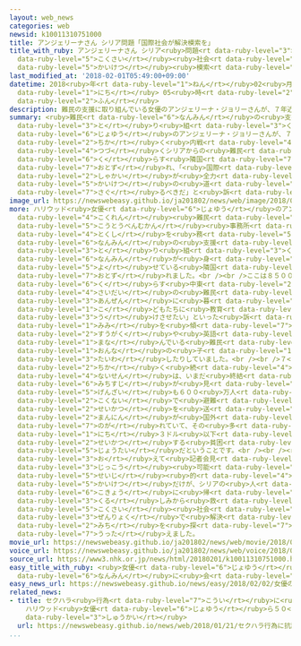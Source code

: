 ```yaml
---
layout: web_news
categories: web
newsid: k10011310751000
title: アンジェリーナさん シリア問題「国際社会が解決模索を」
title_with_ruby: アンジェリーナさん シリア<ruby>問題<rt data-ruby-level="3">もんだい</rt></ruby>「<ruby>国際<rt
  data-ruby-level="5">こくさい</rt></ruby><ruby>社会<rt data-ruby-level="2">しゃかい</rt></ruby>が<ruby>解決<rt
  data-ruby-level="5">かいけつ</rt></ruby><ruby>模索<rt data-ruby-level="7">もさく</rt></ruby>を」
last_modified_at: '2018-02-01T05:49:00+09:00'
datetime: 2018<ruby>年<rt data-ruby-level="1">ねん</rt></ruby>02<ruby>月<rt data-ruby-level="1">がつ</rt></ruby>01<ruby>日<rt
  data-ruby-level="1">にち</rt></ruby> 05<ruby>時<rt data-ruby-level="2">じ</rt></ruby>49<ruby>分<rt
  data-ruby-level="2">ふん</rt></ruby>
description: 難民の支援に取り組んでいる女優のアンジェリーナ・ジョリーさんが、７年近く内戦が続くシリアからの難民が暮らす隣国のキャンプを訪れ、「国際社会が全力で解決の道を探るべきだ」と訴えました。
summary: <ruby>難民<rt data-ruby-level="6">なんみん</rt></ruby>の<ruby>支援<rt data-ruby-level="7">しえん</rt></ruby>に<ruby>取<rt
  data-ruby-level="3">と</rt></ruby>り<ruby>組<rt data-ruby-level="3">く</rt></ruby>んでいる<ruby>女優<rt
  data-ruby-level="6">じょゆう</rt></ruby>のアンジェリーナ・ジョリーさんが、７<ruby>年<rt data-ruby-level="1">ねん</rt></ruby><ruby>近<rt
  data-ruby-level="2">ちか</rt></ruby>く<ruby>内戦<rt data-ruby-level="4">ないせん</rt></ruby>が<ruby>続<rt
  data-ruby-level="4">つづ</rt></ruby>くシリアからの<ruby>難民<rt data-ruby-level="6">なんみん</rt></ruby>が<ruby>暮<rt
  data-ruby-level="6">く</rt></ruby>らす<ruby>隣国<rt data-ruby-level="7">りんごく</rt></ruby>のキャンプを<ruby>訪<rt
  data-ruby-level="7">おとず</rt></ruby>れ、「<ruby>国際<rt data-ruby-level="5">こくさい</rt></ruby><ruby>社会<rt
  data-ruby-level="2">しゃかい</rt></ruby>が<ruby>全力<rt data-ruby-level="3">ぜんりょく</rt></ruby>で<ruby>解決<rt
  data-ruby-level="5">かいけつ</rt></ruby>の<ruby>道<rt data-ruby-level="2">みち</rt></ruby>を<ruby>探<rt
  data-ruby-level="7">さぐ</rt></ruby>るべきだ」と<ruby>訴<rt data-ruby-level="7">うった</rt></ruby>えました。
image_url: https://newswebeasy.github.io/ja201802/news/web/image/2018/02/01/K10011310751_1802010548_1802010549_01_03.jpg
more: ハリウッド<ruby>女優<rt data-ruby-level="6">じょゆう</rt></ruby>のアンジェリーナ・ジョリーさんは、ＵＮＨＣＲ＝<ruby>国連<rt
  data-ruby-level="4">こくれん</rt></ruby><ruby>難民<rt data-ruby-level="6">なんみん</rt></ruby><ruby>高等弁務官<rt
  data-ruby-level="5">こうとうべんむかん</rt></ruby><ruby>事務所<rt data-ruby-level="5">じむしょ</rt></ruby>の<ruby>特使<rt
  data-ruby-level="4">とくし</rt></ruby>を<ruby>務<rt data-ruby-level="5">つと</rt></ruby>めるなど<ruby>難民<rt
  data-ruby-level="6">なんみん</rt></ruby>の<ruby>支援<rt data-ruby-level="7">しえん</rt></ruby>に<ruby>取<rt
  data-ruby-level="3">と</rt></ruby>り<ruby>組<rt data-ruby-level="3">く</rt></ruby>んでいて、このほど、シリア<ruby>難民<rt
  data-ruby-level="6">なんみん</rt></ruby>が<ruby>身<rt data-ruby-level="3">み</rt></ruby>を<ruby>寄<rt
  data-ruby-level="5">よ</rt></ruby>せている<ruby>隣国<rt data-ruby-level="7">りんごく</rt></ruby>ヨルダンのザアタリにあるキャンプを<ruby>訪<rt
  data-ruby-level="7">おとず</rt></ruby>れました。<br /><br />ここは８５０００<ruby>人以上<rt data-ruby-level="4">にんいじょう</rt></ruby>が<ruby>暮<rt
  data-ruby-level="6">く</rt></ruby>らす<ruby>中東<rt data-ruby-level="2">ちゅうとう</rt></ruby><ruby>最大<rt
  data-ruby-level="4">さいだい</rt></ruby>の<ruby>難民<rt data-ruby-level="6">なんみん</rt></ruby>キャンプの１つで、ジョリーさんは「<ruby>安全<rt
  data-ruby-level="3">あんぜん</rt></ruby>に<ruby>暮<rt data-ruby-level="6">く</rt></ruby>らして、<ruby>子<rt
  data-ruby-level="1">こ</rt></ruby>どもたちに<ruby>教育<rt data-ruby-level="3">きょういく</rt></ruby>を<ruby>受<rt
  data-ruby-level="3">う</rt></ruby>けさせたい」といった<ruby>訴<rt data-ruby-level="7">うった</rt></ruby>えに<ruby>耳<rt
  data-ruby-level="1">みみ</rt></ruby>を<ruby>傾<rt data-ruby-level="7">かたむ</rt></ruby>けたり、<ruby>数学<rt
  data-ruby-level="2">すうがく</rt></ruby>や<ruby>英語<rt data-ruby-level="4">えいご</rt></ruby>などを<ruby>学<rt
  data-ruby-level="1">まな</rt></ruby>んでいる<ruby>難民<rt data-ruby-level="6">なんみん</rt></ruby>の<ruby>女<rt
  data-ruby-level="1">おんな</rt></ruby>の<ruby>子<rt data-ruby-level="1">こ</rt></ruby>たちと<ruby>対話<rt
  data-ruby-level="3">たいわ</rt></ruby>したりしていました。<br /><br />７<ruby>年<rt data-ruby-level="1">ねん</rt></ruby><ruby>近<rt
  data-ruby-level="2">ちか</rt></ruby>く<ruby>続<rt data-ruby-level="4">つづ</rt></ruby>くシリアの<ruby>内戦<rt
  data-ruby-level="4">ないせん</rt></ruby>は、いまだ<ruby>終結<rt data-ruby-level="4">しゅうけつ</rt></ruby>の<ruby>道筋<rt
  data-ruby-level="6">みちすじ</rt></ruby>が<ruby>見<rt data-ruby-level="1">み</rt></ruby>えておらず、ＵＮＨＣＲによりますと、<ruby>現在<rt
  data-ruby-level="5">げんざい</rt></ruby>も６００<ruby>万人<rt data-ruby-level="2">まんにん</rt></ruby>が<ruby>国内<rt
  data-ruby-level="2">こくない</rt></ruby>で<ruby>避難<rt data-ruby-level="7">ひなん</rt></ruby><ruby>生活<rt
  data-ruby-level="2">せいかつ</rt></ruby>を<ruby>送<rt data-ruby-level="3">おく</rt></ruby>り、５４８<ruby>万人<rt
  data-ruby-level="2">まんにん</rt></ruby>が<ruby>国外<rt data-ruby-level="2">こくがい</rt></ruby>へ<ruby>逃<rt
  data-ruby-level="7">のが</rt></ruby>れていて、その<ruby>多<rt data-ruby-level="2">おお</rt></ruby>くが１<ruby>日<rt
  data-ruby-level="1">にち</rt></ruby>３ドル<ruby>以下<rt data-ruby-level="4">いか</rt></ruby>で<ruby>生活<rt
  data-ruby-level="2">せいかつ</rt></ruby>する<ruby>貧困<rt data-ruby-level="7">ひんこん</rt></ruby>の<ruby>状態<rt
  data-ruby-level="5">じょうたい</rt></ruby>だということです。<br /><br /><ruby>訪問<rt data-ruby-level="6">ほうもん</rt></ruby>を<ruby>終<rt
  data-ruby-level="3">お</rt></ruby>えて<ruby>記者会見<rt data-ruby-level="3">きしゃかいけん</rt></ruby>したジョリーさんは「<ruby>実行<rt
  data-ruby-level="3">じっこう</rt></ruby><ruby>可能<rt data-ruby-level="5">かのう</rt></ruby>な<ruby>政治<rt
  data-ruby-level="5">せいじ</rt></ruby><ruby>的<rt data-ruby-level="4">てき</rt></ruby><ruby>解決<rt
  data-ruby-level="5">かいけつ</rt></ruby>だけが、シリアの<ruby>人<rt data-ruby-level="1">ひと</rt></ruby>たちを<ruby>故郷<rt
  data-ruby-level="6">こきょう</rt></ruby>に<ruby>帰<rt data-ruby-level="2">かえ</rt></ruby>らせ、<ruby>苦<rt
  data-ruby-level="3">くる</rt></ruby>しみから<ruby>救<rt data-ruby-level="4">すく</rt></ruby>うことができる。<ruby>国際<rt
  data-ruby-level="5">こくさい</rt></ruby><ruby>社会<rt data-ruby-level="2">しゃかい</rt></ruby>が、<ruby>全力<rt
  data-ruby-level="3">ぜんりょく</rt></ruby>で<ruby>解決<rt data-ruby-level="5">かいけつ</rt></ruby>の<ruby>道<rt
  data-ruby-level="2">みち</rt></ruby>を<ruby>探<rt data-ruby-level="7">さぐ</rt></ruby>るべきだ」と<ruby>訴<rt
  data-ruby-level="7">うった</rt></ruby>えました。
movie_url: https://newswebeasy.github.io/ja201802/news/web/movie/2018/02/01/k10011310751_201802010548_201802010549.mp4
voice_url: https://newswebeasy.github.io/ja201802/news/web/voice/2018/02/01/k10011310751_201802010548_201802010549.mp3
source_url: https://www3.nhk.or.jp/news/html/20180201/k10011310751000.html
easy_title_with_ruby: <ruby>女優<rt data-ruby-level="6">じょゆう</rt></ruby>のアンジェリーナ・ジョリーさんがシリアの<ruby>難民<rt
  data-ruby-level="6">なんみん</rt></ruby>に<ruby>会<rt data-ruby-level="2">あ</rt></ruby>う
easy_news_url: https://newswebeasy.github.io/news/easy/2018/02/02/女優のアンジェリーナジョリーさんがシリアの難民に会う
related_news:
- title: セクハラ<ruby>行為<rt data-ruby-level="7">こうい</rt></ruby>に<ruby>抗議<rt data-ruby-level="7">こうぎ</rt></ruby>
    ハリウッド<ruby>女優<rt data-ruby-level="6">じょゆう</rt></ruby>ら５０<ruby>万人<rt data-ruby-level="2">まんにん</rt></ruby>がデモや<ruby>集会<rt
    data-ruby-level="3">しゅうかい</rt></ruby>
  url: https://newswebeasy.github.io/news/web/2018/01/21/セクハラ行為に抗議-ハリウッド女優ら50万人がデモや集会
...
```

